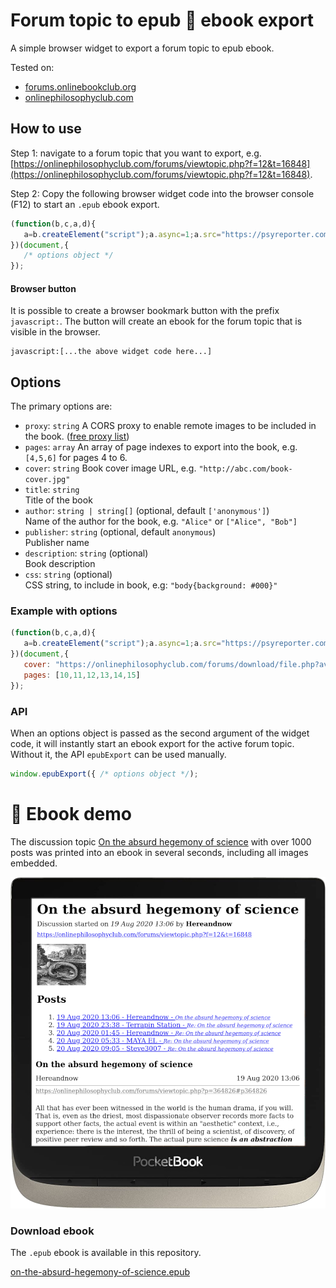 # Forum topic to epub 📖 ebook export

A simple browser widget to export a forum topic to epub ebook.

Tested on:

- [forums.onlinebookclub.org](https://forums.onlinebookclub.org/)
- [onlinephilosophyclub.com](https://onlinephilosophyclub.com/forums/index.php)

## How to use

Step 1: navigate to a forum topic that you want to export, e.g. [https://onlinephilosophyclub.com/forums/viewtopic.php?f=12&t=16848](https://onlinephilosophyclub.com/forums/viewtopic.php?f=12&t=16848).


Step 2: Copy the following browser widget code into the browser console (F12) to start an `.epub` ebook export.

```javascript
(function(b,c,a,d){
   a=b.createElement("script");a.async=1;a.src="https://psyreporter.com/epub/epub.js";b.head.appendChild(a);d=setInterval(function(){window.epubExport&&(clearInterval(d),c&&window.epubExport(c),console.info("ebook epub export widget ready",window.epubExport))},10)
})(document,{
   /* options object */
});
```

#### Browser button

It is possible to create a browser bookmark button with the prefix `javascript:`. The button will create an ebook for the forum topic that is visible in the browser.

```text
javascript:[...the above widget code here...]
```

## Options

The primary options are:

- `proxy`: `string`
    A CORS proxy to enable remote images to be included in the book. ([free proxy list](https://gist.github.com/jimmywarting/ac1be6ea0297c16c477e17f8fbe51347))
- `pages`: `array`
    An array of page indexes to export into the book, e.g. `[4,5,6]` for pages 4 to 6.
- `cover`: `string`
    Book cover image URL, e.g. `"http://abc.com/book-cover.jpg"`
- `title`: `string`  
    Title of the book
- `author`: `string | string[]` (optional, default `['anonymous']`)  
    Name of the author for the book, e.g. `"Alice"` or `["Alice", "Bob"]`
- `publisher`: `string` (optional, default `anonymous`)  
    Publisher name
- `description`: `string` (optional)  
    Book description
- `css`: `string` (optional)  
    CSS string, to include in book, e.g: `"body{background: #000}"`

### Example with options

```javascript
(function(b,c,a,d){
   a=b.createElement("script");a.async=1;a.src="https://psyreporter.com/epub/epub.js";b.head.appendChild(a);d=setInterval(function(){window.epubExport&&(clearInterval(d),c&&window.epubExport(c),console.info("ebook epub export widget ready",window.epubExport))},10)
})(document,{
   cover: "https://onlinephilosophyclub.com/forums/download/file.php?avatar=39661_1389361593.jpg",
   pages: [10,11,12,13,14,15]
});
```

### API

When an options object is passed as the second argument of the widget code, it will instantly start an ebook export for the active forum topic. Without it, the API `epubExport` can be used manually.

```javascript
window.epubExport({ /* options object */);
```

# 📖 Ebook demo

The discussion topic [On the absurd hegemony of science](https://onlinephilosophyclub.com/forums/viewtopic.php?f=12&t=16848) with over 1000 posts was printed into an ebook in several seconds, including all images embedded.

![On the absurd hegemony of science - An ebook by [USERNAME]](https://github.com/optimalisatie/forum-topic-to-epub-ebook/blob/main/example-ebook.png?raw=true)

### Download ebook

The `.epub` ebook is available in this repository.

[on-the-absurd-hegemony-of-science.epub](https://github.com/optimalisatie/forum-topic-to-epub-ebook/blob/main/on-the-absurd-hegemony-of-science.epub?raw=true)
